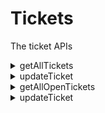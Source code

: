 # Tickets
The ticket APIs

<details>
  <summary>getAllTickets</summary>
``` ts
  let Hello : string = 'World';
```    
  </details>


  <details>
  <summary>updateTicket</summary>
  </details>

  <details>
  <summary>getAllOpenTickets</summary>
  </details>

  <details>
  <summary>updateTicket</summary>
  </details>